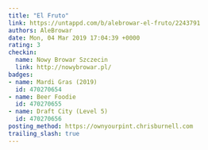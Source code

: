 ```yaml
---
title: "El Fruto"
link: https://untappd.com/b/alebrowar-el-fruto/2243791
authors: AleBrowar
date: Mon, 04 Mar 2019 17:04:39 +0000
rating: 3
checkin:
  name: Nowy Browar Szczecin
  link: http://nowybrowar.pl/
badges:
- name: Mardi Gras (2019)
  id: 470270654
- name: Beer Foodie
  id: 470270655
- name: Draft City (Level 5)
  id: 470270656
posting_method: https://ownyourpint.chrisburnell.com
trailing_slash: true
---
```

